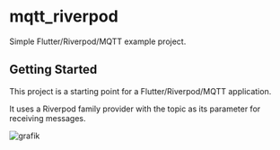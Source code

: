 # mqtt_riverpod

Simple Flutter/Riverpod/MQTT example project.

## Getting Started

This project is a starting point for a Flutter/Riverpod/MQTT application.

It uses a Riverpod family provider with the topic as its parameter for receiving messages.


![grafik](https://user-images.githubusercontent.com/834347/227494287-d66fd9ff-f074-41b1-8f92-63087ca91a23.png)

